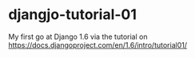 # djangjo-tutorial-01
My first go at Django 1.6 via the tutorial on https://docs.djangoproject.com/en/1.6/intro/tutorial01/
